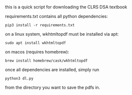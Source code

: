 this is a quick script for downloading the CLRS DSA textbook

requirements.txt contains all python dependencies:

	pip3 install -r requirements.txt

on a linux system, wkhtmltopdf must be installed via apt:
	
	sudo apt install wkhtmltopdf

on macos (requires homebrew):

	brew install homebrew/cask/wkhtmltopdf


once all dependencies are installed, simply run

	python3 dl.py

from the directory you want to save the pdfs in.
